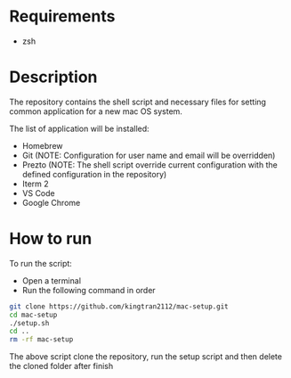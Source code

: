 # Requirements
* zsh
# Description

The repository contains the shell script and necessary files for setting
common application for a new mac OS system.

The list of application will be installed:
* Homebrew
* Git (NOTE: Configuration for user name and email will be overridden)
* Prezto (NOTE: The shell script override current configuration with the
defined configuration in the repository)
* Iterm 2
* VS Code
* Google Chrome

# How to run

To run the script:
* Open a terminal
* Run the following command in order
```bash
git clone https://github.com/kingtran2112/mac-setup.git
cd mac-setup
./setup.sh
cd ..
rm -rf mac-setup
```
The above script clone the repository, run the setup script and then
delete the cloned folder after finish
